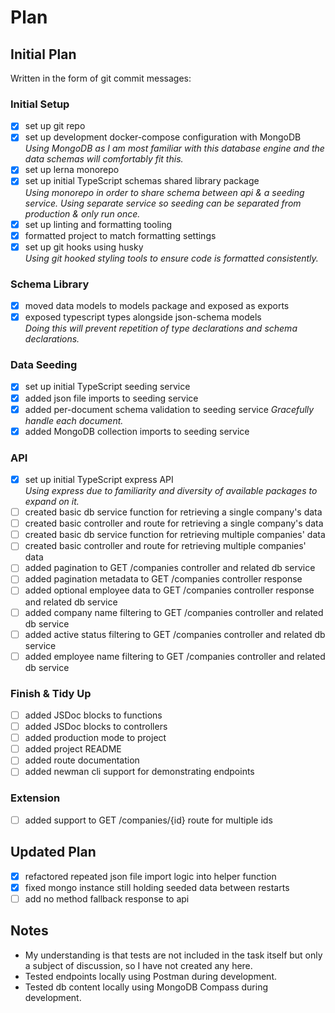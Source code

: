 # Plan

## Initial Plan

Written in the form of git commit messages:

### Initial Setup
- [X] set up git repo
- [X] set up development docker-compose configuration with MongoDB \
*Using MongoDB as I am most familiar with this database engine and the data schemas will comfortably fit this.*
- [X] set up lerna monorepo
- [X] set up initial TypeScript schemas shared library package \
*Using monorepo in order to share schema between api & a seeding service. Using separate service so seeding can be separated from production & only run once.*
- [X] set up linting and formatting tooling
- [X] formatted project to match formatting settings
- [X] set up git hooks using husky \
*Using git hooked styling tools to ensure code is formatted consistently.*
### Schema Library
- [X] moved data models to models package and exposed as exports
- [X] exposed typescript types alongside json-schema models \
*Doing this will prevent repetition of type declarations and schema declarations.*
### Data Seeding
- [X] set up initial TypeScript seeding service
- [X] added json file imports to seeding service
- [X] added per-document schema validation to seeding service
*Gracefully handle each document.*
- [X] added MongoDB collection imports to seeding service
### API
- [X] set up initial TypeScript express API \
*Using express due to familiarity and diversity of available packages to expand on it.*
- [ ] created basic db service function for retrieving a single company's data
- [ ] created basic controller and route for retrieving a single company's data
- [ ] created basic db service function for retrieving multiple companies' data
- [ ] created basic controller and route for retrieving multiple companies' data
- [ ] added pagination to GET /companies controller and related db service
- [ ] added pagination metadata to GET /companies controller response
- [ ] added optional employee data to GET /companies controller response and related db service
- [ ] added company name filtering to GET /companies controller and related db service
- [ ] added active status filtering to GET /companies controller and related db service
- [ ] added employee name filtering to GET /companies controller and related db service
### Finish & Tidy Up
- [ ] added JSDoc blocks to functions
- [ ] added JSDoc blocks to controllers
- [ ] added production mode to project
- [ ] added project README
- [ ] added route documentation
- [ ] added newman cli support for demonstrating endpoints
### Extension
- [ ] added support to GET /companies/{id} route for multiple ids

## Updated Plan

- [X] refactored repeated json file import logic into helper function
- [X] fixed mongo instance still holding seeded data between restarts
- [ ] add no method fallback response to api

## Notes

- My understanding is that tests are not included in the task itself but only a subject of discussion, so I have not created any here.
- Tested endpoints locally using Postman during development.
- Tested db content locally using MongoDB Compass during development.
